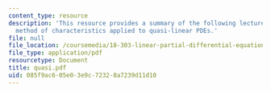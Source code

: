 ```yaml
---
content_type: resource
description: 'This resource provides a summary of the following lecture topic: the
  method of characteristics applied to quasi-linear PDEs.'
file: null
file_location: /coursemedia/18-303-linear-partial-differential-equations-fall-2006/085f9ac605e03e9c72328a7239d11d10_quasi.pdf
file_type: application/pdf
resourcetype: Document
title: quasi.pdf
uid: 085f9ac6-05e0-3e9c-7232-8a7239d11d10
---
```

